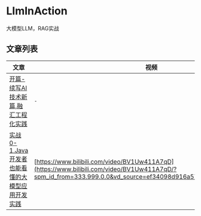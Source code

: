 # LlmInAction

大模型LLM，RAG实战


## 文章列表

|文章|视频|代码|
|----|-----|----|
|[开篇-续写AI技术新篇,融汇工程化实践](https://mp.weixin.qq.com/s/rFclAZiPOrTTtpt4gvY_tg)|`-`|`-`|
|[实战0-1,Java开发者也能看懂的大模型应用开发实践](https://mp.weixin.qq.com/s/UeMSA35L5oCSLAk6RxSMgw)|[https://www.bilibili.com/video/BV1Uw411A7qD](https://www.bilibili.com/video/BV1Uw411A7qD/?spm_id_from=333.999.0.0&vd_source=ef34098d916a578698508a43063099ac)|[llm_chat_java_hello](llm_chat_java_hello)|
